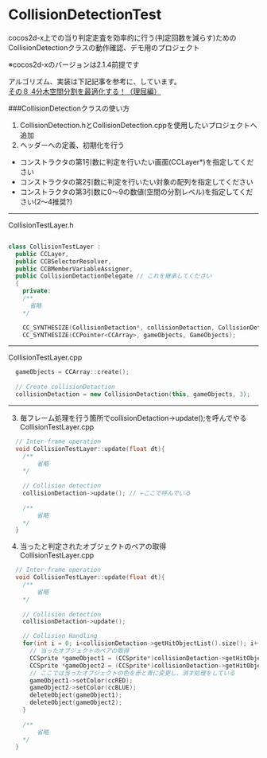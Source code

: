 CollisionDetectionTest
======================

cocos2d-x上での当り判定走査を効率的に行う(判定回数を減らす)ための  
CollisionDetectionクラスの動作確認、デモ用のプロジェクト  

※cocos2d-xのバージョンは2.1.4前提です

アルゴリズム、実装は下記記事を参考に、しています。  
[その８ 4分木空間分割を最適化する！（理屈編）](http://marupeke296.com/COL_2D_No8_QuadTree.html)


###CollisionDetectionクラスの使い方
1. CollisionDetection.hとCollisionDetection.cppを使用したいプロジェクトへ追加
2. ヘッダーへの定義、初期化を行う
  - コンストラクタの第1引数に判定を行いたい画面(CCLayer*)を指定してください
  - コンストラクタの第2引数に判定を行いたい対象の配列を指定してください
  - コンストラクタの第3引数に0～9の数値(空間の分割レベル)を指定してください(2～4推奨?)
***
 CollisionTestLayer.h
  ```C++

 class CollisionTestLayer :
    public CCLayer,
    public CCBSelectorResolver,
    public CCBMemberVariableAssigner,
    public CollisionDetactionDelegate // これを継承してください
    {
      private:
      /**
        省略
      */
  
      CC_SYNTHESIZE(CollisionDetaction*, collisionDetaction, CollisionDetaction);
      CC_SYNTHESIZE(CCPointer<CCArray>, gameObjects, GameObjects);
  ``` 
***
  CollisionTestLayer.cpp
  ```C++
    gameObjects = CCArray::create();
    
    // Create collisionDetaction
    collisionDetaction = new CollisionDetaction(this, gameObjects, 3);
  ```
***
3. 毎フレーム処理を行う箇所でcollisionDetaction->update();を呼んでやる  
  CollisionTestLayer.cpp
  ```C++
    // Inter-frame operation
    void CollisionTestLayer::update(float dt){
      /**
          省略
      */
      
      // Collision detection
      collisionDetaction->update(); // ←ここで呼んでいる
      
      /**
          省略
      */
    }
  ```
4. 当ったと判定されたオブジェクトのペアの取得  
  CollisionTestLayer.cpp
  ```C++
    // Inter-frame operation
    void CollisionTestLayer::update(float dt){
      /**
          省略
      */
      
      // Collision detection
      collisionDetaction->update();

      // Collision Handling
      for(int i = 0; i<collisionDetaction->getHitObjectList().size(); i++){
        // 当ったオブジェクトのペアの取得
        CCSprite *gameObject1 = (CCSprite*)collisionDetaction->getHitObjectList()[i].getObject1();
        CCSprite *gameObject2 = (CCSprite*)collisionDetaction->getHitObjectList()[i].getObject2();
        // ここでは当ったオブジェクトの色を赤と青に変更し、消す処理をしている
        gameObject1->setColor(ccRED);
        gameObject2->setColor(ccBLUE);
        deleteObject(gameObject1);
        deleteObject(gameObject2);
      }
      
      /**
          省略
      */
    }
  ```
